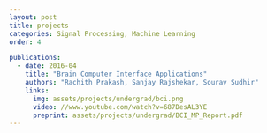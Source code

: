 ```yaml
---
layout: post
title: projects
categories: Signal Processing, Machine Learning
order: 4

publications:
  - date: 2016-04
    title: "Brain Computer Interface Applications"
    authors: "Rachith Prakash, Sanjay Rajshekar, Sourav Sudhir"
    links:
      img: assets/projects/undergrad/bci.png
      video: //www.youtube.com/watch?v=687DesAL3YE
      preprint: assets/projects/undergrad/BCI_MP_Report.pdf
---
```

